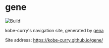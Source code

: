# gene

[![Build](https://github.com/Kobe-Curry/gene/actions/workflows/generate.yml/badge.svg)](https://github.com/Kobe-Curry/gene/actions/workflows/generate.yml)

kobe-curry's navigation site, generated by [gena](https://github.com/x1ah/gena)

Site address: https://kobe-curry.github.io/gene/